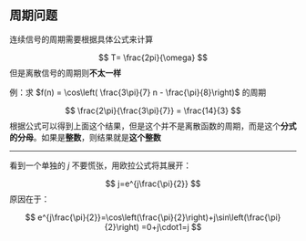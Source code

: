 ## 周期问题

连续信号的周期需要根据具体公式来计算

$$
T= \frac{2pi}{\omega}
$$
但是离散信号的周期则**不太一样**

例：求 $f(n) = \cos\left( \frac{3\pi}{7} n - \frac{\pi}{8}\right)$ 的周期

$$
 \frac{2\pi}{\frac{3\pi}{7}} = \frac{14}{3}
$$
根据公式可以得到上面这个结果，但是这个并不是离散函数的周期，而是这个**分式的分母**。如果是**整数**，则结果就是**这个整数**

****

看到一个单独的 $j$ 不要慌张，用欧拉公式将其展开：

$$
j=e^{j\frac{\pi}{2}}
$$
原因在于：

$$
e^{j\frac{\pi}{2}}=\cos\left(\frac{\pi}{2}\right)+j\sin\left(\frac{\pi}{2}\right) =0+j\cdot1=j
$$


